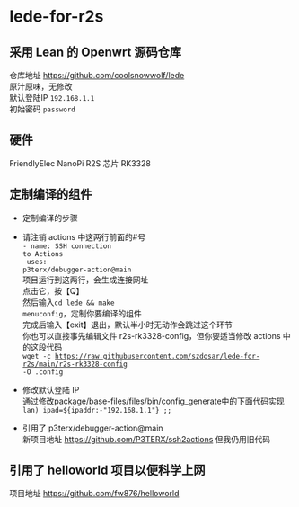 # lede-for-r2s
## 采用 Lean 的 Openwrt 源码仓库
仓库地址 https://github.com/coolsnowwolf/lede<br>
原汁原味，无修改<br>
默认登陆IP <code>192.168.1.1</code><br>
初始密码 <code>password</code>

## 硬件
FriendlyElec NanoPi R2S 芯片 RK3328

## 定制编译的组件
* 定制编译的步骤<br>
* 请注销 actions 中这两行前面的#号<br>
<code>- name: SSH connection to Actions</code><br>
<code>  uses: p3terx/debugger-action@main</code><br>
项目运行到这两行，会生成连接网址<br>
点击它，按【Q】<br>
然后输入<code>cd lede && make menuconfig</code>，定制你要编译的组件<br>
完成后输入【exit】退出，默认半小时无动作会跳过这个环节<br>
你也可以直接事先编辑文件 r2s-rk3328-config，但你要适当修改 actions 中的这段代码<br>
<code>wget -c https://raw.githubusercontent.com/szdosar/lede-for-r2s/main/r2s-rk3328-config -O .config</code>

* 修改默认登陆 IP<br>
通过修改package/base-files/files/bin/config_generate中的下面代码实现
<code>lan) ipad=${ipaddr:-"192.168.1.1"} ;;</code>

* 引用了 p3terx/debugger-action@main<br>
新项目地址 https://github.com/P3TERX/ssh2actions
但我仍用旧代码<br>

## 引用了 helloworld 项目以便科学上网
项目地址 https://github.com/fw876/helloworld
